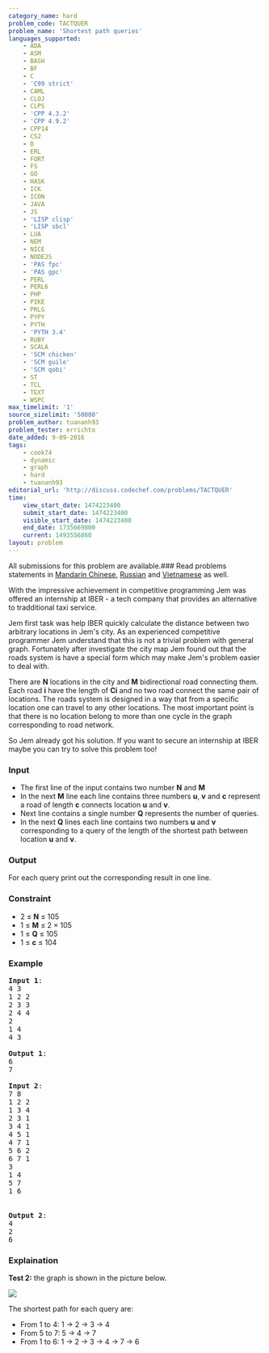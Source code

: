 ```yaml
---
category_name: hard
problem_code: TACTQUER
problem_name: 'Shortest path queries'
languages_supported:
    - ADA
    - ASM
    - BASH
    - BF
    - C
    - 'C99 strict'
    - CAML
    - CLOJ
    - CLPS
    - 'CPP 4.3.2'
    - 'CPP 4.9.2'
    - CPP14
    - CS2
    - D
    - ERL
    - FORT
    - FS
    - GO
    - HASK
    - ICK
    - ICON
    - JAVA
    - JS
    - 'LISP clisp'
    - 'LISP sbcl'
    - LUA
    - NEM
    - NICE
    - NODEJS
    - 'PAS fpc'
    - 'PAS gpc'
    - PERL
    - PERL6
    - PHP
    - PIKE
    - PRLG
    - PYPY
    - PYTH
    - 'PYTH 3.4'
    - RUBY
    - SCALA
    - 'SCM chicken'
    - 'SCM guile'
    - 'SCM qobi'
    - ST
    - TCL
    - TEXT
    - WSPC
max_timelimit: '1'
source_sizelimit: '50000'
problem_author: tuananh93
problem_tester: errichto
date_added: 9-09-2016
tags:
    - cook74
    - dynamic
    - graph
    - hard
    - tuananh93
editorial_url: 'http://discuss.codechef.com/problems/TACTQUER'
time:
    view_start_date: 1474223400
    submit_start_date: 1474223400
    visible_start_date: 1474223400
    end_date: 1735669800
    current: 1493556860
layout: problem
---
```

All submissions for this problem are available.###  Read problems statements in [Mandarin Chinese](http://www.codechef.com/download/translated/COOK74/mandarin/TACTQUER.pdf), [Russian](http://www.codechef.com/download/translated/COOK74/russian/TACTQUER.pdf) and [Vietnamese](http://www.codechef.com/download/translated/COOK74/vietnamese/TACTQUER.pdf) as well.

With the impressive achievement in competitive programming Jem was offered an internship at IBER - a tech company that provides an alternative to tradditional taxi service.

Jem first task was help IBER quickly calculate the distance between two arbitrary locations in Jem's city. As an experienced competitive programmer Jem understand that this is not a trivial problem with general graph. Fortunately after investigate the city map Jem found out that the roads system is have a special form which may make Jem's problem easier to deal with.

There are **N** locations in the city and **M** bidirectional road connecting them. Each road **i** have the length of **Ci** and no two road connect the same pair of locations. The roads system is designed in a way that from a specific location one can travel to any other locations. The most important point is that there is no location belong to more than one cycle in the graph corresponding to road network.

So Jem already got his solution. If you want to secure an internship at IBER maybe you can try to solve this problem too!

### Input

- The first line of the input contains two number **N** and **M**
- In the next **M** line each line contains three numbers **u**, **v** and **c** represent a road of length **c** connects location **u** and **v**.
- Next line contains a single number **Q** represents the number of queries.
- In the next **Q** lines each line contains two numbers **u** and **v** corresponding to a query of the length of the shortest path between location **u** and **v**.

### Output

For each query print out the corresponding result in one line.

### Constraint

- 2 ≤ **N** ≤ 105
- 1 ≤ **M** ≤ 2 × 105
- 1 ≤ **Q** ≤ 105
- 1 ≤ **c** ≤ 104
 

### Example

<pre>
<b>Input 1</b>:
4 3
1 2 2
2 3 3
2 4 4
2
1 4
4 3

<b>Output 1</b>:
6
7

<b>Input 2</b>:
7 8
1 2 2
1 3 4
2 3 1
3 4 1
4 5 1
4 7 1
5 6 2
6 7 1
3
1 4
5 7
1 6


<b>Output 2</b>:
4
2
6
</pre>
### Explaination

**Test 2:** the graph is shown in the picture below.

![](http://www.codechef.com/download/upload/tactquer-example-2.png)

The shortest path for each query are:

- From 1 to 4: 1 -&gt; 2 -&gt; 3 -&gt; 4
- From 5 to 7: 5 -&gt; 4 -&gt; 7
- From 1 to 6: 1 -&gt; 2 -&gt; 3 -&gt; 4 -&gt; 7 -&gt; 6
